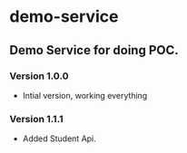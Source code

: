 # demo-service
## Demo Service for doing POC.

### Version 1.0.0
* Intial version, working everything

### Version 1.1.1
* Added Student Api.
